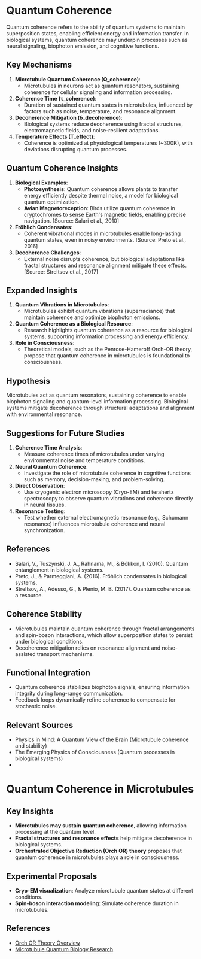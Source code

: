 # Quantum Coherence

Quantum coherence refers to the ability of quantum systems to maintain superposition states, enabling efficient energy and information transfer. In biological systems, quantum coherence may underpin processes such as neural signaling, biophoton emission, and cognitive functions.

## Key Mechanisms
1. **Microtubule Quantum Coherence (Q_coherence)**:
   - Microtubules in neurons act as quantum resonators, sustaining coherence for cellular signaling and information processing.
2. **Coherence Time (τ_coherence)**:
   - Duration of sustained quantum states in microtubules, influenced by factors such as noise, temperature, and resonance alignment.
3. **Decoherence Mitigation (δ_decoherence)**:
   - Biological systems reduce decoherence using fractal structures, electromagnetic fields, and noise-resilient adaptations.
4. **Temperature Effects (T_effect)**:
   - Coherence is optimized at physiological temperatures (~300K), with deviations disrupting quantum processes.

## Quantum Coherence Insights
1. **Biological Examples**:
   - **Photosynthesis**: Quantum coherence allows plants to transfer energy efficiently despite thermal noise, a model for biological quantum optimization.
   - **Avian Magnetoreception**: Birds utilize quantum coherence in cryptochromes to sense Earth's magnetic fields, enabling precise navigation. [Source: Salari et al., 2010]
2. **Fröhlich Condensates**:
   - Coherent vibrational modes in microtubules enable long-lasting quantum states, even in noisy environments. [Source: Preto et al., 2016]
3. **Decoherence Challenges**:
   - External noise disrupts coherence, but biological adaptations like fractal structures and resonance alignment mitigate these effects. [Source: Streltsov et al., 2017]

## Expanded Insights
1. **Quantum Vibrations in Microtubules**:
   - Microtubules exhibit quantum vibrations (superradiance) that maintain coherence and optimize biophoton emissions.
2. **Quantum Coherence as a Biological Resource**:
   - Research highlights quantum coherence as a resource for biological systems, supporting information processing and energy efficiency.
3. **Role in Consciousness**:
   - Theoretical models, such as the Penrose-Hameroff Orch-OR theory, propose that quantum coherence in microtubules is foundational to consciousness.

## Hypothesis
Microtubules act as quantum resonators, sustaining coherence to enable biophoton signaling and quantum-level information processing. Biological systems mitigate decoherence through structural adaptations and alignment with environmental resonance.

## Suggestions for Future Studies
1. **Coherence Time Analysis**:
   - Measure coherence times of microtubules under varying environmental noise and temperature conditions.
2. **Neural Quantum Coherence**:
   - Investigate the role of microtubule coherence in cognitive functions such as memory, decision-making, and problem-solving.
3. **Direct Observation**:
   - Use cryogenic electron microscopy (Cryo-EM) and terahertz spectroscopy to observe quantum vibrations and coherence directly in neural tissues.
4. **Resonance Testing**:
   - Test whether external electromagnetic resonance (e.g., Schumann resonance) influences microtubule coherence and neural synchronization.

## References
- Salari, V., Tuszynski, J. A., Rahnama, M., & Bókkon, I. (2010). Quantum entanglement in biological systems.
- Preto, J., & Parmeggiani, A. (2016). Fröhlich condensates in biological systems.
- Streltsov, A., Adesso, G., & Plenio, M. B. (2017). Quantum coherence as a resource.

## Coherence Stability
- Microtubules maintain quantum coherence through fractal arrangements and spin-boson interactions, which allow superposition states to persist under biological conditions.
- Decoherence mitigation relies on resonance alignment and noise-assisted transport mechanisms.

## Functional Integration
- Quantum coherence stabilizes biophoton signals, ensuring information integrity during long-range communication.
- Feedback loops dynamically refine coherence to compensate for stochastic noise.

## Relevant Sources
- Physics in Mind: A Quantum View of the Brain (Microtubule coherence and stability)
- The Emerging Physics of Consciousness (Quantum processes in biological systems)
- 
# Quantum Coherence in Microtubules

## Key Insights
- **Microtubules may sustain quantum coherence**, allowing information processing at the quantum level.
- **Fractal structures and resonance effects** help mitigate decoherence in biological systems.
- **Orchestrated Objective Reduction (Orch OR) theory** proposes that quantum coherence in microtubules plays a role in consciousness.

## Experimental Proposals
- **Cryo-EM visualization**: Analyze microtubule quantum states at different conditions.
- **Spin-boson interaction modeling**: Simulate coherence duration in microtubules.

## References
- [Orch OR Theory Overview](https://sciencedaily.com/)
- [Microtubule Quantum Biology Research](https://pubmed.ncbi.nlm.nih.gov/)

